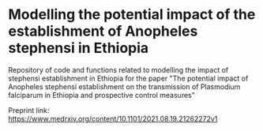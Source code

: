 # Modelling the potential impact of the establishment of Anopheles stephensi in Ethiopia
Repository of code and functions related to modelling the impact of stephensi establishment in Ethiopia for the paper "The potential impact of Anopheles stephensi establishment on the transmission of Plasmodium falciparum in Ethiopia and prospective control measures"

Preprint link: https://www.medrxiv.org/content/10.1101/2021.08.19.21262272v1
